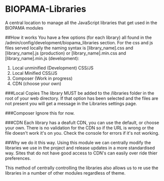# BIOPAMA-Libraries
A central location to manage all the JavaScript libraries that get used in the BIOPAMA modules 

##How it works
You have a few options (for each library) all found in the /admin/config/development/biopama_libraries section. For the css and js files served locally the naming syntax is [library_name].css and [library_name].js (production) or [library_name].min.css and [library_name].min.js (development):
1. Local unminified (Development) CSS/JS
1. Local Minified CSS/JS
1. Composer (Work in progress)
1. CDN (choose your own)

###Local Copies
The library MUST be added to the /libraries folder in the root of your web directory.
If that option has been selected and the files are not present you will get a message in the Libraries settings page.

###Composer
Ignore this for now.

###CDN
Each library has a deafult CDN, you can use the default, or choose your own. There is no validation for the CDN so if the URL is wrong or the file doesn't work it's on you. Check the console for errors if it's not working.

##Why we do it this way.
Using this module we can centrally modify the libraries we use in the project and release updates in a more standardised way. Sites that do not have good access to CDN's can easily over ride thier preferences. 

This method of centrally controlling the libraries also allows us to re use the libraries in a number of other modules regardless of theme. 

